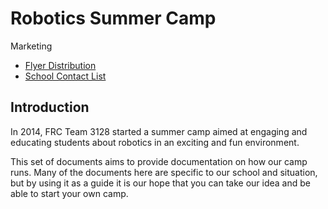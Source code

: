 # Robotics Summer Camp

Marketing

- [Flyer Distribution](Marketing/school-flyers.md)
- [School Contact List](Marketing/school-contact-information.csv)

## Introduction

In 2014, FRC Team 3128 started a summer camp aimed at engaging and educating 
students about robotics in an exciting and fun environment.

This set of documents aims to provide documentation on how our camp runs. 
Many of the documents here are specific to our school and situation, but by 
using it as a guide it is our hope that you can take our idea and be able to
start your own camp.
